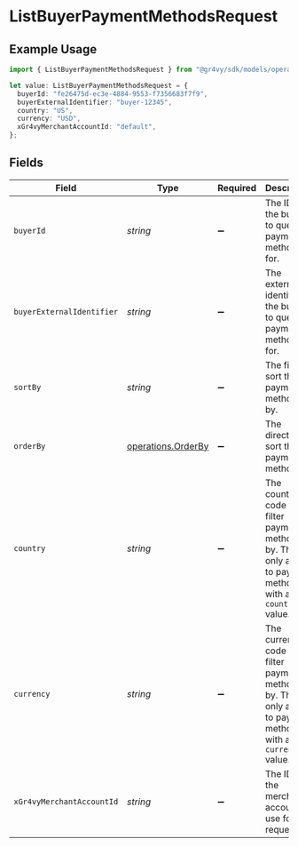# ListBuyerPaymentMethodsRequest

## Example Usage

```typescript
import { ListBuyerPaymentMethodsRequest } from "@gr4vy/sdk/models/operations";

let value: ListBuyerPaymentMethodsRequest = {
  buyerId: "fe26475d-ec3e-4884-9553-f7356683f7f9",
  buyerExternalIdentifier: "buyer-12345",
  country: "US",
  currency: "USD",
  xGr4vyMerchantAccountId: "default",
};
```

## Fields

| Field                                                                                                         | Type                                                                                                          | Required                                                                                                      | Description                                                                                                   | Example                                                                                                       |
| ------------------------------------------------------------------------------------------------------------- | ------------------------------------------------------------------------------------------------------------- | ------------------------------------------------------------------------------------------------------------- | ------------------------------------------------------------------------------------------------------------- | ------------------------------------------------------------------------------------------------------------- |
| `buyerId`                                                                                                     | *string*                                                                                                      | :heavy_minus_sign:                                                                                            | The ID of the buyer to query payment methods for.                                                             | fe26475d-ec3e-4884-9553-f7356683f7f9                                                                          |
| `buyerExternalIdentifier`                                                                                     | *string*                                                                                                      | :heavy_minus_sign:                                                                                            | The external identifier of the buyer to query payment methods for.                                            | buyer-12345                                                                                                   |
| `sortBy`                                                                                                      | *string*                                                                                                      | :heavy_minus_sign:                                                                                            | The field to sort the payment methods by.                                                                     |                                                                                                               |
| `orderBy`                                                                                                     | [operations.OrderBy](../../models/operations/orderby.md)                                                      | :heavy_minus_sign:                                                                                            | The direction to sort the payment methods in.                                                                 | desc                                                                                                          |
| `country`                                                                                                     | *string*                                                                                                      | :heavy_minus_sign:                                                                                            | The country code to filter payment methods by. This only applies to payment methods with a `country` value.   | US                                                                                                            |
| `currency`                                                                                                    | *string*                                                                                                      | :heavy_minus_sign:                                                                                            | The currency code to filter payment methods by. This only applies to payment methods with a `currency` value. | USD                                                                                                           |
| `xGr4vyMerchantAccountId`                                                                                     | *string*                                                                                                      | :heavy_minus_sign:                                                                                            | The ID of the merchant account to use for this request.                                                       | default                                                                                                       |